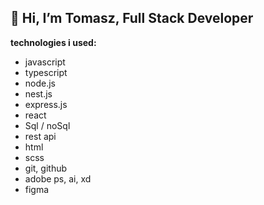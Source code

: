 ## 👋 Hi, I’m Tomasz, Full Stack Developer

**technologies i used:**

* javascript
* typescript
* node.js
* nest.js
* express.js
* react
* Sql / noSql
* rest api
* html
* scss
* git, github
* adobe ps, ai, xd
* figma
